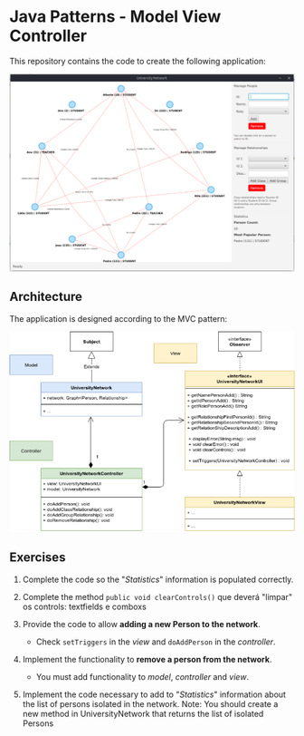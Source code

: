 # Java Patterns - Model View Controller

This repository contains the code to create the following application:

![](application.png)

## Architecture

The application is designed according to the MVC pattern:

![](app_mvc.png)

## Exercises

1. Complete the code so the "*Statistics*" information is populated correctly.

2. Complete the method `public void clearControls()` que deverá "limpar" os controls: textfields e comboxs


4. Provide the code to allow **adding a new Person to the network**.

    - Check `setTriggers` in the *view* and `doAddPerson` in the *controller*.


5. Implement the functionality to **remove a person from the network**.

    - You must add functionality to *model*, *controller* and *view*.

6. Implement the code necessary to add to "*Statistics*" information about the list of persons isolated in the network.
    Note: You should create a new method in UniversityNetwork that returns the list of isolated Persons
